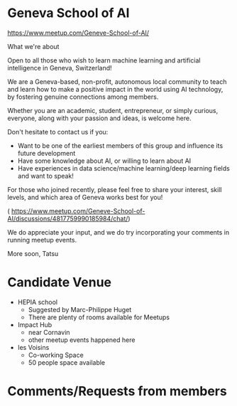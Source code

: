 # Geneva School of AI
https://www.meetup.com/Geneve-School-of-AI/

What we're about

Open to all those who wish to learn machine learning and artificial intelligence in Geneva, Switzerland!

We are a Geneva-based, non-profit, autonomous local community to teach and learn how to make a positive impact in the world using AI technology, by fostering genuine connections among members.

Whether you are an academic, student, entrepreneur, or simply curious, everyone, along with your passion and ideas, is welcome here.

Don't hesitate to contact us if you:

- Want to be one of the earliest members of this group and influence its future development
- Have some knowledge about AI, or willing to learn about AI
- Have experiences in data science/machine learning/deep learning fields and want to speak!

For those who joined recently, please feel free to share your interest, skill levels, and which area of Geneva works best for you!

( https://www.meetup.com/Geneve-School-of-AI/discussions/4817759990185984/chat/)

We do appreciate your input, and we do try incorporating your comments in running meetup events.

More soon,
Tatsu

# Candidate Venue
- HEPIA school
  - Suggested by Marc-Philippe Huget
  - There are plenty of rooms available for Meetups
- Impact Hub
  - near Cornavin
  - other meetup events happened here
- les Voisins
  - Co-working Space
  - 50 people space available

# Comments/Requests from members
